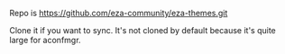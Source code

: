 Repo is https://github.com/eza-community/eza-themes.git

Clone it if you want to sync.
It's not cloned by default because it's quite large for aconfmgr.
